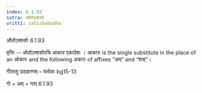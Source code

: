 ```yaml
---
index: 6.1.93
sutra: औतोऽम्शसोः
vritti: satishabodha
---
```



 औतोऽम्शसोः 6.1.93 


वृत्तिः -- ओतोऽम्शसोरचि आकार एकादेशः । आकारः is the single substitute in the place of an ओकारः and the following अकारः of affixes “अम्” and “शस्”। 


गीतासु उदाहरणम् – श्लोकः bg15-13 


गो + अम् = गाम् 6.1.93 


